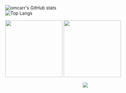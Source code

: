 ![omcarr's GitHub stats](https://github-readme-stats.vercel.app/api?username=omcarr&theme=gotham&show_icons=true)
<br>
![Top Langs](https://github-readme-stats.vercel.app/api/top-langs/?username=omcarr&theme=gotham)

<img src="https://leetcard.jacoblin.cool/omcarr?ext=contest" height="180"/>
<img src="https://codeforces-readme-stats.vercel.app/api/card?username=omcarr&theme=vue&disable_animations=false&show_icons=true&force_username=true" height="180"/>



<p align="center">
  <img src="https://komarev.com/ghpvc/?username=omcarr&style=for-the-badge&color=343434"/>
</p>
